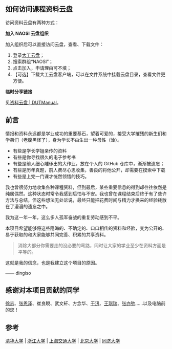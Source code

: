 ## 如何访问课程资料云盘

访问资料云盘有两种方式：

**加入 NAOSI 云盘组织**

加入组织后可以直接访问云盘，查看、下载文件：

1. 登录[大工云盘](http://pan.dlut.edu.cn)；
2. 搜索群组“NAOSI”；
3. 点击加入，申请理由可不填；
4. 【可选】下载大工云盘客户端，可以在文件系统中挂载云盘目录，查看文件更方便。

**临时分享链接**

见[资料云盘 | DUTManual](https://man.naosi.org/course/pan)。

## 前言

情报和资料永远都是学业成功的重要基石，望着可爱的，接受大学摧残的新生们和学弟们（老腹黑怪了），身为学长不由生出一种母性（淦）。

- 有些是学长学姐亲传的资料
- 有些是你寻找很久的电子参考书
- 有些是前人细心雕琢出的大作业，放在个人的 GitHub 仓库中，渐渐被遗忘；
- 有些是历年真题，前人费尽心思收集，善良的将他公开，却需要在摸索中下载
- 有些是上完一门课才恍然领悟的技巧。

我也曾很努力地收集各种课程资料，但到最后，某些重要信息的得到却往往依然是纯属偶然。这种状态时常令我感到后怕与不安。我也曾在课程结束后终于有了些许方法与总结，但这些想法无处诉说，最终只能把花费时间与精力才换来的经验耗散在了漫漫的遗忘之中。

我为这一年一年，这么多人孤军奋战的重复劳动感到不平。

本项目希望能够将这些隐晦的、不确定的、口口相传的资料和经验，变为公开的、易于获取的和大家能够共同完善、积累的共享资料。

> 消除大部分你需要走的没必要的弯路，同时让大家的学业至少在资料方面是平等的。

这就是我的信念，也是我建立这个项目的原因。

—— dingiso

## 感谢对本项目贡献的同学

[徐志](https://github.com/1999John)、[张恩泽](https://github.com/FrancisGrace)、崔良睍、武文轩、方念华、[于汛](https://github.com/JFJ-yx)、[王琪瑞](https://github.com/ChrisWang13)、[张亦弛](https://github.com/Augists)……以及电脑前的您！

## 参考

[清华大学](https://github.com/Salensoft/thu-cst-cracker) | [浙江大学](https://github.com/QSCTech/zju-icicles) | [上海交通大学](https://github.com/c-hj/SJTU-Courses) | [北京大学](https://github.com/lib-pku/libpku) | [同济大学](https://github.com/TJ-CSCCG/TJCS-Course)
